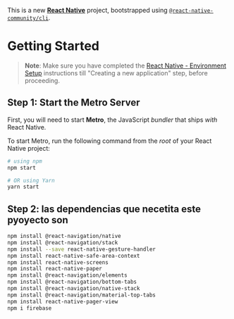 This is a new [**React Native**](https://reactnative.dev) project, bootstrapped using [`@react-native-community/cli`](https://github.com/react-native-community/cli).

# Getting Started

>**Note**: Make sure you have completed the [React Native - Environment Setup](https://reactnative.dev/docs/environment-setup) instructions till "Creating a new application" step, before proceeding.

## Step 1: Start the Metro Server

First, you will need to start **Metro**, the JavaScript _bundler_ that ships _with_ React Native.

To start Metro, run the following command from the _root_ of your React Native project:

```bash
# using npm
npm start

# OR using Yarn
yarn start
```

## Step 2: las dependencias que necetita este pyoyecto son 

```bash
npm install @react-navigation/native
npm install @react-navigation/stack
npm install --save react-native-gesture-handler
npm install react-native-safe-area-context
npm install react-native-screens
npm install react-native-paper
npm install @react-navigation/elements
npm install @react-navigation/bottom-tabs
npm install @react-navigation/native-stack
npm install @react-navigation/material-top-tabs
npm install react-native-pager-view
npm i firebase
```


